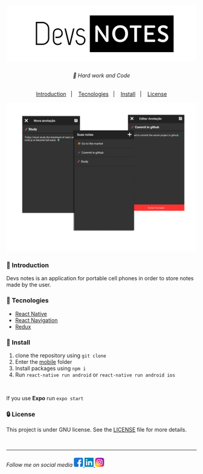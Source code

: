 <h1 align="center">
    <img src="/github/devs-notes-logo.png">
</h1>

<h6 align="center">
🥋 Hard work and Code 
</h6>

<p align="center">
    <a href="#introduction">Introduction</a>&nbsp;&nbsp;&nbsp;|&nbsp;&nbsp;&nbsp;
    <a href="#tecnologies">Tecnologies</a>&nbsp;&nbsp;&nbsp;|&nbsp;&nbsp;&nbsp;
    <a href="#install">Install</a>&nbsp;&nbsp;&nbsp;|&nbsp;&nbsp;&nbsp;
    <a href="#license">License</a>
</p>

<div align="center">
<img src="/github/screen-example.png"/>
</div>


<h3 id="introduction"> 🏁 Introduction </h3>
<p>Devs notes is an application for portable cell phones in order to store notes made by the user.</p>

<h3 id="tecnologies">  🚀 Tecnologies </h3>

- [React Native]("https://reactnative.dev/")
- [React Navigation]("https://reactnavigation.org/")
- [Redux]("https://redux.js.org/")


<h3 id="install"> 📲 Install </h3>

1. clone the repository using `git clone`
2. Enter the [mobile](mobile) folder
3. Install packages using `npm i` 
4. Run `react-native run android` or `react-native run android ios`
<br>

If you use **Expo** run `expo start`


<h3 id="license"> 🔒 License </h3>

This project is under GNU license. See the [LICENSE](LICENSE.md) file for more details.

<br>

---

<h6>
    Follow me on social media 
    <a href="https://www.facebook.com/yanhaw6/">
        <img src="/github/facebook.png" />
    </a>
    <a href="https://www.linkedin.com/in/yankaique/">
        <img src="/github/linkedin.png" />
    </a>
    <a href="https://www.instagram.com/yanhaw6/">
        <img src="/github/instagram.png"/>
    </a>
</h6>
